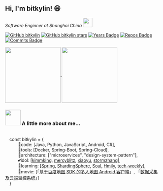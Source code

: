<h2> Hi, I'm bitkylin! 😄</h2>

<p><em>Software Enginner at Shanghai China <img src="https://media.giphy.com/media/WUlplcMpOCEmTGBtBW/giphy.gif" width="30"> 
</em></p>

[![GitHub bitkylin](https://img.shields.io/github/followers/bitkylin?style=social)](https://github.com/bitkylin)
[![GitHub bitkylin stars](https://img.shields.io/github/stars/bitkylin?style=social)](https://github.com/bitkylin)
[![Years Badge](https://badges.pufler.dev/years/bitkylin)](https://github.com/bitkylin)
[![Repos Badge](https://badges.pufler.dev/repos/bitkylin)](https://github.com/bitkylin)
[![Commits Badge](https://badges.pufler.dev/commits/monthly/bitkylin)](https://github.com/bitkylin)

<!-- from https://github.com/anuraghazra/github-readme-stats -->

<a href="https://github.com/bitkylin">
  <img align="center" height="180px" src="https://github-readme-stats.vercel.app/api?username=bitkylin&show_icons=true?count_private=true" />
</a>
<a href="https://github.com/bitkylin">
  <img align="center" height="180px" src="https://github-readme-stats.vercel.app/api/top-langs/?username=bitkylin&layout=compact" />
</a>

### <img src="https://media.giphy.com/media/VgCDAzcKvsR6OM0uWg/giphy.gif" width="50"> A little more about me...  

<br>&emsp;const bitkylin = {
<br>&emsp;&emsp;&emsp;📝code: [Java, Python, JavaScript, Android, C#],
<br>&emsp;&emsp;&emsp;🔨tools: [Docker, Spring-Boot, Spring-Cloud],
<br>&emsp;&emsp;&emsp;🌇architecture: ["microservices", "design-system-pattern"],
<br>&emsp;&emsp;&emsp;💕idol: [[kimmking](https://github.com/kimmking), [mercyblitz](https://github.com/mercyblitz), [xiaoyu](https://github.com/yu199195), [stormzhang](https://github.com/stormzhang)],
<br>&emsp;&emsp;&emsp;💯learning: [[Spring](https://github.com/spring-projects), [ShardingSphere](https://github.com/apache/shardingsphere), [Soul](https://github.com/dromara/soul), [Hmily](https://github.com/dromara/hmily), [tech-weekly](https://github.com/mercyblitz/tech-weekly)],
<br>&emsp;&emsp;&emsp;🎥movie: [「[基于百度地图 SDK 的多人地图 Android 客户端](https://www.bilibili.com/video/BV1T5411N7FH/)」, 「[数据采集及云端监控系统](https://www.bilibili.com/video/BV1Ay4y1b7aw/)」]
<br>&emsp;}

<!--
**bitkylin/bitkylin** is a ✨ _special_ ✨ repository because its `README.md` (this file) appears on your GitHub profile.

Here are some ideas to get you started:

- 🔭 I’m currently working on ...
- 🌱 I’m currently learning ...
- 👯 I’m looking to collaborate on ...
- 🤔 I’m looking for help with ...
- 💬 Ask me about ...
- 📫 How to reach me: ...
- 😄 Pronouns: ...
- ⚡ Fun fact: ...🇨🇳
-->
